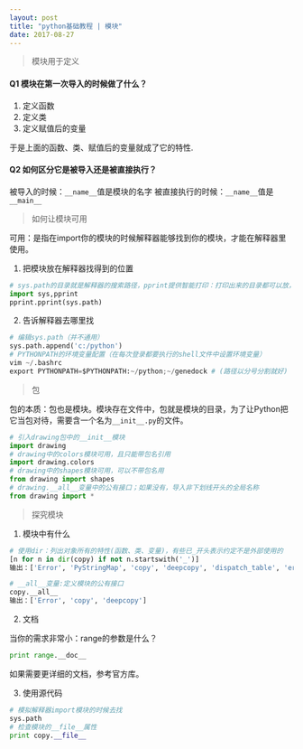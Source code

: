 ```yaml
---
layout: post
title: "python基础教程 | 模块"
date: 2017-08-27
---
```



> 模块用于定义

#### Q1 模块在第一次导入的时候做了什么？
1. 定义函数
2. 定义类
3. 定义赋值后的变量

于是上面的函数、类、赋值后的变量就成了它的特性.

#### Q2 如何区分它是被导入还是被直接执行？

被导入的时候：`__name__`值是模块的名字
被直接执行的时候：`__name__`值是`__main__`
> 如何让模块可用

可用：是指在import你的模块的时候解释器能够找到你的模块，才能在解释器里使用。
1. 把模块放在解释器找得到的位置

```python
# sys.path的目录就是解释器的搜索路径，pprint提供智能打印：打印出来的目录都可以放，推荐放site-packages目录
import sys,pprint
pprint.pprint(sys.path)
```

2. 告诉解释器去哪里找

```python
# 编辑sys.path（并不通用）
sys.path.append('c:/python')
# PYTHONPATH的环境变量配置（在每次登录都要执行的shell文件中设置环境变量）
vim ~/.bashrc
export PYTHONPATH=$PYTHONPATH:~/python;~/genedock # (路径以分号分割就好)
```

> 包

包的本质：包也是模块。模块存在文件中，包就是模块的目录，为了让Python把它当包对待，需要含一个名为`__init__.py`的文件。

```python
# 引入drawing包中的__init__模块
import drawing
# drawing中的colors模块可用，且只能带包名引用
import drawing.colors
# drawing中的shapes模块可用，可以不带包名用
from drawing import shapes
# drawing.__all__变量中的公有接口；如果没有，导入非下划线开头的全局名称
from drawing import *
```

> 探究模块

1. 模块中有什么

```python
# 使用dir：列出对象所有的特性(函数、类、变量)，有些已_开头表示约定不是外部使用的
[n for n in dir(copy) if not n.startswith('_')]
输出：['Error', 'PyStringMap', 'copy', 'deepcopy', 'dispatch_table', 'error', 'name', 't', 'weakref']

# __all__变量:定义模块的公有接口
copy.__all__
输出：['Error', 'copy', 'deepcopy']
```
2. 文档

当你的需求非常小：range的参数是什么？

```python
print range.__doc__
```

如果需要更详细的文档，参考官方库。

3. 使用源代码

```python
# 模拟解释器import模块的时候去找
sys.path
# 检查模块的__file__属性
print copy.__file__
```
